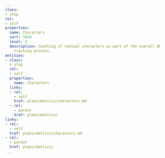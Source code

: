 ```yaml
---
class:
- stop
rel:
- self
properties:
  name: Characters
  sort: 3924
  level: 2
  description: Counting of textual characters as part of the overall API consumption
    tracking process.
entities:
- class:
  - stop
  rel:
  - self
  properties:
    name: Characters
  links:
  - rel:
    - self
    href: plans/metrics/characters.md
  - rel:
    - parent
    href: plans/metrics/
links:
- rel:
  - self
  href: plans/metrics/characters.md
- rel:
  - parent
  href: plans/metrics/
...
```

